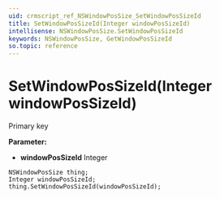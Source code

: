 ```yaml
---
uid: crmscript_ref_NSWindowPosSize_SetWindowPosSizeId
title: SetWindowPosSizeId(Integer windowPosSizeId)
intellisense: NSWindowPosSize.SetWindowPosSizeId
keywords: NSWindowPosSize, GetWindowPosSizeId
so.topic: reference
---
```


# SetWindowPosSizeId(Integer windowPosSizeId)

Primary key

**Parameter:** 
* **windowPosSizeId** Integer

```crmscript
NSWindowPosSize thing;
Integer windowPosSizeId;
thing.SetWindowPosSizeId(windowPosSizeId);
```

